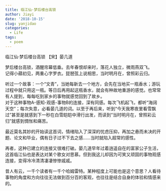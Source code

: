 ```yaml
---
title: 临江仙·梦后楼台高锁
author: Jiayi
date: '2018-10-15'
slug: yanjidao
categories:
  - Life
tags:
  - poem
---
```

临江仙·梦后楼台高锁
  【宋】晏几道
  
  梦后楼台高锁，酒醒帘幕低垂。去年春恨却来时，落花人独立，微雨燕双飞。  
  记得小蘋初见，两重心字罗衣。琵琶弦上说相思，当时明月在，曾照彩云归。  

  听过一个故事：一个“文青”，当她每新去一个地方，会先在当地买一瓶香水；游玩过程中就只用这一瓶。等日后再用起这瓶香水，就会有种故地重游的感觉。也常常有人提到，每每吃到家乡的事物就感觉回到了故乡。  
  对于这种事物A-感知-观感-事物B的连接，深有同感。每次飞机起飞，都听“海阔天空”；每次失意，必看晏几道的词。以至于再后来，听到“今天我寒夜里看雪飘过”甚至是就感到下一秒在白雪皑皑中滑行出发，而读到“当时明月在，曾照彩云归”就感到惆怅和痛苦。
  
  最近莫名其妙的开始读这首词，情绪陷入了深深的忧虑压抑，再加之悬而未决的开题、论文和毕业，偶有日子过不下去之感……当时就陷入超常的感性。
  
  再者，这种已建立的连接又很难打破。晏几道早年过着逍遥自在的富家公子生活，这首临江仙也是表达对某个歌女对思慕。但到我这儿却因为可笑又顽固的事物观感连接，变得冷冷清清凄凄惨惨戚戚。

  昔人有云，一千个读者有一千个哈姆雷特。某种程度上可能也是这个意思？人看待事物的角度和方向往往无法做到百分百的客观，也往往是结合自身的体验和情感来的。